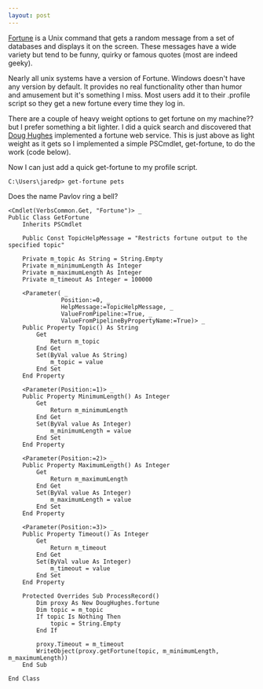 ```yaml
---
layout: post
---
```

[Fortune](http://en.wikipedia.org/wiki/Fortune_\(program\)) is a Unix command that gets a random message from a set of databases and displays it on the screen. These messages have a wide variety but tend to be funny, quirky or famous quotes (most are indeed geeky).

Nearly all unix systems have a version of Fortune. Windows doesn't have any version by default. It provides no real functionality other than humor and amusement but it's something I miss. Most users add it to their .profile script so they get a new fortune every time they log in.

There are a couple of heavy weight options to get fortune on my machine?? but I prefer something a bit lighter. I did a quick search and discovered that [Doug Hughes](http://www.doughughes.net/index.cfm?event=fortune) implemented a fortune web service. This is just above as light weight as it gets so I implemented a simple PSCmdlet, get-fortune, to do the work (code below).

Now I can just add a quick get-fortune to my profile script.

    C:\Users\jaredp> get-fortune pets  

Does the name Pavlov ring a bell?
    
``` vbnet
<Cmdlet(VerbsCommon.Get, "Fortune")> _
Public Class GetFortune
    Inherits PSCmdlet

    Public Const TopicHelpMessage = "Restricts fortune output to the specified topic"

    Private m_topic As String = String.Empty
    Private m_minimumLength As Integer
    Private m_maximumLength As Integer
    Private m_timeout As Integer = 100000

    <Parameter( _
               Position:=0, _
               HelpMessage:=TopicHelpMessage, _
               ValueFromPipeline:=True, _
               ValueFromPipelineByPropertyName:=True)> _
    Public Property Topic() As String
        Get
            Return m_topic
        End Get
        Set(ByVal value As String)
            m_topic = value
        End Set
    End Property

    <Parameter(Position:=1)> _
    Public Property MinimumLength() As Integer
        Get
            Return m_minimumLength
        End Get
        Set(ByVal value As Integer)
            m_minimumLength = value
        End Set
    End Property

    <Parameter(Position:=2)> _
    Public Property MaximumLength() As Integer
        Get
            Return m_maximumLength
        End Get
        Set(ByVal value As Integer)
            m_maximumLength = value
        End Set
    End Property

    <Parameter(Position:=3)> _
    Public Property Timeout() As Integer
        Get
            Return m_timeout
        End Get
        Set(ByVal value As Integer)
            m_timeout = value
        End Set
    End Property

    Protected Overrides Sub ProcessRecord()
        Dim proxy As New DougHughes.fortune
        Dim topic = m_topic
        If topic Is Nothing Then
            topic = String.Empty
        End If

        proxy.Timeout = m_timeout
        WriteObject(proxy.getFortune(topic, m_minimumLength, m_maximumLength))
    End Sub

End Class
```

